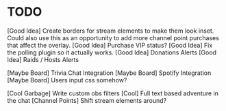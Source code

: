 TODO
=====
[Good Idea] Create borders for stream elements to make them look inset. Could
            also use this as an opportunity to add more channel point purchases
            that affect the overlay.
[Good Idea] Purchase VIP status?
[Good Idea] Fix the polling plugin so it actually works.
[Good Idea] Donations Alerts
[Good Idea] Raids / Hosts Alerts

[Maybe Board] Trivia Chat Integration
[Maybe Board] Spotify Integration
[Maybe Board] Users input css somehow?

[Cool Garbage] Write custom obs filters
[Cool] Full text based adventure in the chat
[Channel Points] Shift stream elements around?
